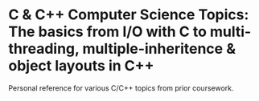 # C & C++ Computer Science Topics: The basics from I/O with C to multi-threading, multiple-inheritence & object layouts in C++ 

Personal reference for various C/C++ topics from prior coursework.

